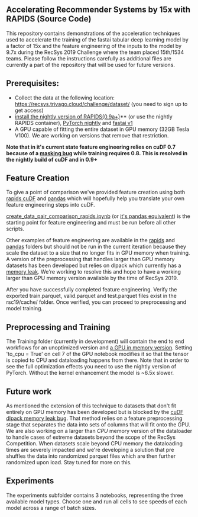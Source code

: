 ## Accelerating Recommender Systems by 15x with RAPIDS (Source Code)
This repository contains demonstrations of the acceleration techniques used to accelerate the training of the fastai tabular deep learning model by a factor of 15x and the feature engineering of the inputs to the model by 9.7x during the RecSys 2019 Challenge where the team placed 15th/1534 teams.  Please follow the instructions carefully as additional files are currently a part of the repository that will be used for future versions.

## Prerequisites:
 - Collect the data at the following location: https://recsys.trivago.cloud/challenge/dataset/ (you need to sign up to get access)
 - [install the nightly version of RAPIDS(0.9a+)](https://rapids.ai/start.html)** (or use the nightly RAPIDS container), [PyTorch nightly](https://pytorch.org/get-started/locally/) and [fastai v1](https://docs.fast.ai/install.html)
 - A GPU capable of fitting the entire dataset in GPU memory (32GB Tesla V100).  We are working on versions that remove that restriction.

**Note that in it's current state feature engineering relies on cuDF 0.7 because of a [masking bug](https://github.com/rapidsai/cudf/issues/2141) while training requires 0.8.  This is resolved in the nightly build of cuDF and in 0.9+**

## Feature Creation
To give a point of comparison we've provided feature creation using both [rapids cuDF](https://github.com/rapidsai/dataloaders/tree/master/RecSys2019/FeatureEngineering/rapids) and [pandas](https://github.com/rapidsai/dataloaders/tree/master/RecSys2019/FeatureEngineering/pandas) which will hopefully help you translate your own feature engineering steps into cuDF.  

[create_data_pair_comparison_rapids.ipynb](https://github.com/rapidsai/dataloaders/blob/master/RecSys2019/FeatureEngineering/rapids/create_data_pair_comparison-rapids.ipynb) (or [it's pandas equivalent](https://github.com/rapidsai/dataloaders/blob/master/RecSys2019/FeatureEngineering/pandas/create_data_pair_comparison-panda.ipynb)) is the starting point for feature engineering and must be run before all other scripts.

Other examples of feature engineering are available in the [rapids](https://github.com/rapidsai/dataloaders/tree/master/RecSys2019/FeatureEngineering/rapids)  and [pandas](https://github.com/rapidsai/dataloaders/tree/master/RecSys2019/FeatureEngineering/pandas) folders but should not be run in the current iteration because they scale the dataset to a size that no longer fits in GPU memory when training.  A version of the preprocessing that handles larger than GPU memory datasets has been developed but relies on dlpack which currently has a [memory leak](https://github.com/rapidsai/cudf/issues/2400).  We're working to resolve this and hope to have a working larger than GPU memory version available by the time of RecSys 2019.

After you have successfully completed feature engineering. Verify the exported train.parquet, valid.parquet and test.parquet  files exist in the rsc19/cache/ folder. Once verified, you can proceed to preprocessing and model training. 

## Preprocessing and Training

The Training folder (currently in development) will contain the end to end workflows for an unoptimized version and [a GPU in memory version](https://github.com/rapidsai/dataloaders/blob/master/RecSys2019/Training/optimized_training_workflow_gpu.ipynb).  Setting 'to_cpu = True' on cell 7 of the GPU notebook modifies it so that the tensor is copied to CPU and dataloading happens from there.  Note that in order to see the full optimization effects you need to use the nightly version of PyTorch.  Without the kernel enhancement the model is ~6.5x slower.

## Future work

As mentioned the extension of this technique to datasets that don't fit entirely on GPU memory has been developed but is blocked by the [cuDF dlpack memory leak bug](https://github.com/rapidsai/cudf/issues/2400).  That method relies on a feature preprocessing stage that separates the data into sets of columns that will fit onto the GPU.  We are also working on a larger than *CPU* memory version of the dataloader to handle cases of extreme datasets beyond the scope of the RecSys Competition.  When datasets scale beyond CPU memory the dataloading times are severely impacted and we're developing a solution that pre shuffles the data into randomized parquet files which are then further randomized upon load.  Stay tuned for more on this.

## Experiments

The experiments subfolder contains 3 notebooks, representing the three available model types. Choose one and run all cells to see speeds of each model across a range of batch sizes. 
